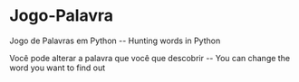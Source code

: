 # Jogo-Palavra

Jogo de Palavras em Python -- Hunting words in Python

Você pode alterar a palavra que você que descobrir -- You can change the word you want to find out
